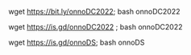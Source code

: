 wget https://bit.ly/onnoDC2022; bash onnoDC2022

wget https://is.gd/onnoDC2022 ; bash onnoDC2022

wget https://is.gd/onnoDS; bash onnoDS
